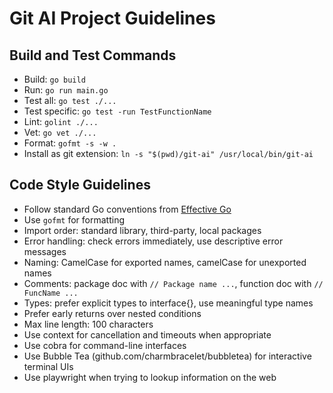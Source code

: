 # Git AI Project Guidelines

## Build and Test Commands
- Build: `go build`
- Run: `go run main.go`
- Test all: `go test ./...`
- Test specific: `go test -run TestFunctionName`
- Lint: `golint ./...`
- Vet: `go vet ./...`
- Format: `gofmt -s -w .`
- Install as git extension: `ln -s "$(pwd)/git-ai" /usr/local/bin/git-ai`

## Code Style Guidelines
- Follow standard Go conventions from [Effective Go](https://golang.org/doc/effective_go)
- Use `gofmt` for formatting
- Import order: standard library, third-party, local packages
- Error handling: check errors immediately, use descriptive error messages
- Naming: CamelCase for exported names, camelCase for unexported names
- Comments: package doc with `// Package name ...`, function doc with `// FuncName ...`
- Types: prefer explicit types to interface{}, use meaningful type names
- Prefer early returns over nested conditions
- Max line length: 100 characters
- Use context for cancellation and timeouts when appropriate
- Use cobra for command-line interfaces
- Use Bubble Tea (github.com/charmbracelet/bubbletea) for interactive terminal UIs
- Use playwright when trying to lookup information on the web
